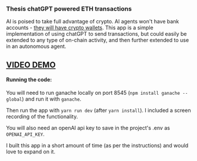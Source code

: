 
### Thesis chatGPT powered ETH transactions

AI is poised to take full advantage of crypto.  AI agents won't have bank accounts - [they will have crypto wallets](https://www.bloomberg.com/opinion/articles/2023-06-09/what-s-the-best-use-for-crypto-ai-will-figure-it-out).  This app is a simple implementation of using chatGPT to send transactions, but could easily be extended to any type of on-chain activity, and then further extended to use in an autonomous agent.

## [VIDEO DEMO](https://vimeo.com/841670378?share=copy)


#### Running the code:
You will need to run ganache locally on port 8545 (`npm install ganache --global`) and run it with `ganache`.

Then run the app with `yarn run dev` (after `yarn install`).  I included a screen recording of the functionality.



You will also need an openAI api key to save in the project's .env as `OPENAI_API_KEY`. 

I built this app in a short amount of time (as per the instructions) and would love to expand on it.
